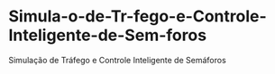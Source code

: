 # Simula-o-de-Tr-fego-e-Controle-Inteligente-de-Sem-foros
Simulação de Tráfego e Controle Inteligente de Semáforos
